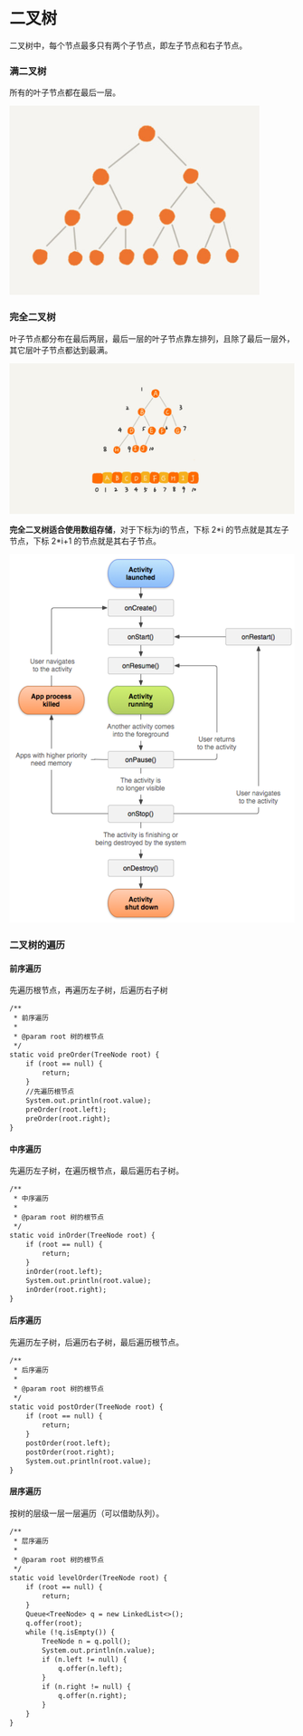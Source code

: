# 二叉树

二叉树中，每个节点最多只有两个子节点，即左子节点和右子节点。

### 满二叉树

所有的叶子节点都在最后一层。

![&#x6EE1;&#x4E8C;&#x53C9;&#x6811;&#x793A;&#x4F8B;](../../../.gitbook/assets/image%20%2817%29.png)

### 完全二叉树

叶子节点都分布在最后两层，最后一层的叶子节点靠左排列，且除了最后一层外，其它层叶子节点都达到最满。

![&#x5B8C;&#x5168;&#x4E8C;&#x53C9;&#x6811;&#x793A;&#x4F8B;](../../../.gitbook/assets/image%20%2822%29.png)

**完全二叉树适合使用数组存储**，对于下标为i的节点，下标 2\*i 的节点就是其左子节点，下标 2\*i+1 的节点就是其右子节点。

![&#x7528;&#x6570;&#x7EC4;&#x5B58;&#x50A8;&#x4E8C;&#x53C9;&#x6811;](../../../.gitbook/assets/image%20%2823%29.png)

### 二叉树的遍历

#### 前序遍历

先遍历根节点，再遍历左子树，后遍历右子树

```text
/**
 * 前序遍历
 *
 * @param root 树的根节点
 */
static void preOrder(TreeNode root) {
    if (root == null) {
        return;
    }
    //先遍历根节点
    System.out.println(root.value);
    preOrder(root.left);
    preOrder(root.right);
}
```

#### 中序遍历

先遍历左子树，在遍历根节点，最后遍历右子树。

```text
/**
 * 中序遍历
 *
 * @param root 树的根节点
 */
static void inOrder(TreeNode root) {
    if (root == null) {
        return;
    }
    inOrder(root.left);
    System.out.println(root.value);
    inOrder(root.right);
}
```

#### 后序遍历

先遍历左子树，后遍历右子树，最后遍历根节点。

```text
/**
 * 后序遍历
 *
 * @param root 树的根节点
 */
static void postOrder(TreeNode root) {
    if (root == null) {
        return;
    }
    postOrder(root.left);
    postOrder(root.right);
    System.out.println(root.value);
}
```

#### 层序遍历

按树的层级一层一层遍历（可以借助队列）。

```text
/**
 * 层序遍历
 *
 * @param root 树的根节点
 */
static void levelOrder(TreeNode root) {
    if (root == null) {
        return;
    }  
    Queue<TreeNode> q = new LinkedList<>();
    q.offer(root);
    while (!q.isEmpty()) {
        TreeNode n = q.poll();
        System.out.println(n.value);
        if (n.left != null) {
            q.offer(n.left);
        }
        if (n.right != null) {
            q.offer(n.right);
        }
    }
}
```



